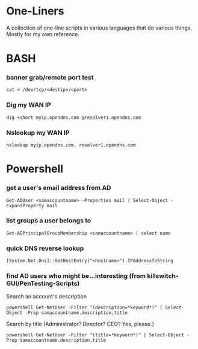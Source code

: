 # One-Liners

A collection of one-line scripts in various languages that do various things. Mostly for my own reference.

# BASH 
### banner grab/remote port test
`cat < /dev/tcp/<destip>/<port>`

### Dig my WAN IP
`dig +short myip.opendns.com @resolver1.opendns.com`

### Nslookup my WAN IP
`nslookup myip.opendns.com. resolver1.opendns.com`

# Powershell 
### get a user's email address from AD
`Get-ADUser <samaccountname> -Properties mail | Select-Object -ExpandProperty mail`

### list groups a user belongs to
`Get-ADPrincipalGroupMembership <samaccountname> | select name`

### quick DNS reverse lookup
`[System.Net.Dns]::GetHostEntry("<hostname>").IPAddressToString`

### find AD users who might be...interesting (from killswitch-GUI/PenTesting-Scripts)
Search an account's description

```
powershell Get-NetUser -Filter "(description=*keyword*)" | Select-Object -Prop samaccountname.description,title
```

Search by title (Administrator? Director? CEO? Yes, please.)

`powershell Get-NetUser -Filter "(title=*keyword*)" | Select-Object -Prop samaccountname.description,title`

